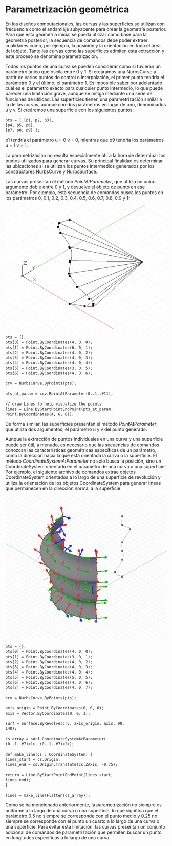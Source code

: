 

# Parametrización geométrica

En los diseños computacionales, las curvas y las superficies se utilizan con frecuencia como el andamiaje subyacente para crear la geometría posterior. Para que esta geometría inicial se pueda utilizar como base para la geometría posterior, la secuencia de comandos debe poder extraer cualidades como, por ejemplo, la posición y la orientación en toda el área del objeto. Tanto las curvas como las superficies admiten esta extracción y este proceso se denomina parametrización.

Todos los puntos de una curva se pueden considerar como si tuvieran un parámetro único que oscila entre 0 y 1. Si creáramos una NurbsCurve a partir de varios puntos de control o interpolación, el primer punto tendría el parámetro 0 y el último, el parámetro 1. Es imposible saber por adelantado cuál es el parámetro exacto para cualquier punto intermedio, lo que puede parecer una limitación grave, aunque se mitiga mediante una serie de funciones de utilidad. Las superficies tienen una parametrización similar a la de las curvas, aunque con dos parámetros en lugar de uno, denominados u y v. Si creáramos una superficie con los siguientes puntos:

```
pts = [ [p1, p2, p3],
[p4, p5, p6],
[p7, p8, p9] ];
```

p1 tendría el parámetro u = 0 v = 0, mientras que p9 tendría los parámetros u = 1 v = 1.

La parametrización no resulta especialmente útil a la hora de determinar los puntos utilizados para generar curvas. Su principal finalidad es determinar las ubicaciones si se utilizan los puntos intermedios generados por los constructores NurbsCurve y NurbsSurface.

Las curvas presentan el método *PointAtParameter*, que utiliza un único argumento doble entre 0 y 1, y devuelve el objeto de punto en ese parámetro. Por ejemplo, esta secuencia de comandos busca los puntos en los parámetros 0, 0.1, 0.2, 0.3, 0.4, 0.5, 0.6, 0.7, 0.8, 0.9 y 1:

![](images/12-7/GeometricParameterization_01.png)

```
pts = {};
pts[0] = Point.ByCoordinates(4, 0, 0);
pts[1] = Point.ByCoordinates(6, 0, 1);
pts[2] = Point.ByCoordinates(4, 0, 2);
pts[3] = Point.ByCoordinates(4, 0, 3);
pts[4] = Point.ByCoordinates(4, 0, 4);
pts[5] = Point.ByCoordinates(3, 0, 5);
pts[6] = Point.ByCoordinates(4, 0, 6);

crv = NurbsCurve.ByPoints(pts);

pts_at_param = crv.PointAtParameter(0..1..#11);

// draw Lines to help visualize the points
lines = Line.ByStartPointEndPoint(pts_at_param, 
Point.ByCoordinates(4, 6, 0));
```

De forma similar, las superficies presentan el método *PointAtParameter*, que utiliza dos argumentos, el parámetro u y v del punto generado.

Aunque la extracción de puntos individuales en una curva y una superficie puede ser útil, a menudo, es necesario que las secuencias de comandos conozcan las características geométricas específicas de un parámetro, como la dirección hacia la que está orientada la curva o la superficie. El método *CoordinateSystemAtParameter* no solo busca la posición, sino un CoordinateSystem orientado en el parámetro de una curva o una superficie. Por ejemplo, el siguiente archivo de comandos extrae objetos CoordinateSystem orientados a lo largo de una superficie de revolución y utiliza la orientación de los objetos CoordinateSystem para generar líneas que permanecen en la dirección normal a la superficie:

![](images/12-7/GeometricParameterization_02.png)

```
pts = {};
pts[0] = Point.ByCoordinates(4, 0, 0);
pts[1] = Point.ByCoordinates(3, 0, 1);
pts[2] = Point.ByCoordinates(4, 0, 2);
pts[3] = Point.ByCoordinates(4, 0, 3);
pts[4] = Point.ByCoordinates(4, 0, 4);
pts[5] = Point.ByCoordinates(5, 0, 5);
pts[6] = Point.ByCoordinates(4, 0, 6);
pts[7] = Point.ByCoordinates(4, 0, 7);

crv = NurbsCurve.ByPoints(pts);

axis_origin = Point.ByCoordinates(0, 0, 0);
axis = Vector.ByCoordinates(0, 0, 1);

surf = Surface.ByRevolve(crv, axis_origin, axis, 90,
140);

cs_array = surf.CoordinateSystemAtParameter(
(0..1..#7)<1>, (0..1..#7)<2>);

def make_line(cs : CoordinateSystem) { 
lines_start = cs.Origin;
lines_end = cs.Origin.Translate(cs.ZAxis, -0.75);

return = Line.ByStartPointEndPoint(lines_start, 
lines_end);
}

lines = make_line(Flatten(cs_array));
```

Como se ha mencionado anteriormente, la parametrización no siempre es uniforme a lo largo de una curva o una superficie, lo que significa que el parámetro 0.5 no siempre se corresponde con el punto medio y 0.25 no siempre se corresponde con el punto un cuarto a lo largo de una curva o una superficie. Para evitar esta limitación, las curvas presentan un conjunto adicional de comandos de parametrización que permiten buscar un punto en longitudes específicas a lo largo de una curva.

